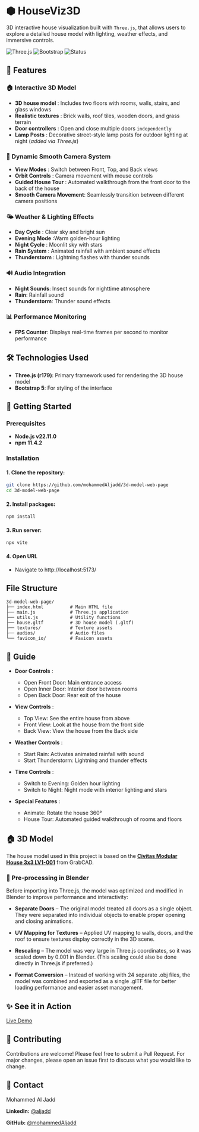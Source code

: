 # ⬢ HouseViz3D

3D interactive house visualization built with `Three.js`, that allows users to explore a detailed house model with lighting, weather effects, and immersive controls.

![Three.js](https://img.shields.io/badge/Three.js-r179-cyan)
![Bootstrap](https://img.shields.io/badge/Bootstrap-5-green)
![Status](https://img.shields.io/badge/Status-Live%20Demo-brightgreen)



## 🌟 Features

### 🏠 Interactive 3D Model

- **3D house model** : Includes two floors with rooms, walls, stairs, and glass windows
- **Realistic textures** : Brick walls, roof tiles, wooden doors, and grass terrain
- **Door controllers** : Open and close multiple doors `independently`
- **Lamp Posts** : Decorative street-style lamp posts for outdoor lighting at night (*added via Three.js*)


### 🎥 Dynamic Smooth Camera System

- **View Modes** : Switch between Front, Top, and Back views
- **Orbit Controls** : Camera movement with mouse controls
- **Guided House Tour** : Automated walkthrough from the front door to the back of the house
- **Smooth Camera Movement**: Seamlessly transition between different camera positions

### 🌤️ Weather & Lighting Effects


- **Day Cycle** : Clear sky and bright sun
- **Evening Mode** :Warm golden-hour lighting
- **Night Cycle** : Moonlit sky with stars
- **Rain System** : Animated rainfall with ambient sound effects
- **Thunderstorm** : Lightning flashes with thunder sounds

### 🔊 Audio Integration

- **Night Sounds**: Insect sounds for nighttime atmosphere
- **Rain**: Rainfall sound
- **Thunderstorm**: Thunder sound effects

### 📊 Performance Monitoring

- **FPS Counter**: Displays real-time frames per second to monitor performance


## 🛠️ Technologies Used

- **Three.js (r179)**: Primary framework used for rendering the 3D house model
- **Bootstrap 5**: For styling of the interface


## 🚀 Getting Started


### Prerequisites

 - **Node.js v22.11.0**
 - **npm 11.4.2**

### Installation


#### 1. Clone the repository:

```bash
git clone https://github.com/mohammedAljadd/3d-model-web-page
cd 3d-model-web-page
```

#### 2. Install packages:

```bash
npm install
```

#### 3. Run server:

```bash
npx vite
```

#### 4. Open URL
- Navigate to http://localhost:5173/


## File Structure

```
3d-model-web-page/
├── index.html          # Main HTML file
├── main.js             # Three.js application
├── utils.js            # Utility functions
├── house.gltf          # 3D house model (.gltf)
├── textures/           # Texture assets
├── audios/             # Audio files
└── favicon_io/         # Favicon assets
```
## 📜 Guide

- **Door Controls** :

  - Open Front Door: Main entrance access
  - Open Inner Door: Interior door between rooms
  - Open Back Door: Rear exit of the house

- **View Controls** :

  - Top View: See the entire house from above
  - Front View: Look at the house from the front side
  - Back View: View the house from the Back side

- **Weather Controls** :

  - Start Rain: Activates animated rainfall with sound
  - Start Thunderstorm: Lightning and thunder effects

- **Time Controls** :

  - Switch to Evening: Golden hour lighting
  - Switch to Night: Night mode with interior lighting and stars

- **Special Features** :

  - Animate: Rotate the house 360°
  - House Tour: Automated guided walkthrough of rooms and floors


## 🏠 3D Model

The house model used in this project is based on the [**Civitas Modular House 3x3 LV1-001**](https://grabcad.com/library/civitas-modular-house-3x3-lv1-001-1) from GrabCAD.


### 🔧 Pre-processing in Blender

Before importing into Three.js, the model was optimized and modified in Blender to improve performance and interactivity:

- **Separate Doors** – The original model treated all doors as a single object. They were separated into individual objects to enable proper opening and closing animations.

- **UV Mapping for Textures** – Applied UV mapping to walls, doors, and the roof to ensure textures display correctly in the 3D scene.

- **Rescaling** – The model was very large in Three.js coordinates, so it was scaled down by 0.001 in Blender. (This scaling could also be done directly in Three.js if preferred.)

- **Format Conversion** – Instead of working with 24 separate .obj files, the model was combined and exported as a single .glTF file for better loading performance and easier asset management.


## ✨ See it in Action

<a href="https://mohammedaljadd.github.io/3d-model-web-page/" target="_blank">Live Demo</a>



## 🤝 Contributing

Contributions are welcome! Please feel free to submit a Pull Request. For major changes, please open an issue first to discuss what you would like to change.

## 📧 Contact

Mohammed Al Jadd


**LinkedIn:** <a href="https://www.linkedin.com/in/aljadd" target="_blank">@aljadd</a>

**GitHub:** <a href="https://github.com/mohammedAljadd" target="_blank">@mohammedAljadd</a>
